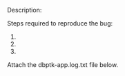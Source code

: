 Description: 

Steps required to reproduce the bug:

1. 
2. 
3. 

Attach the dbptk-app.log.txt file below.
